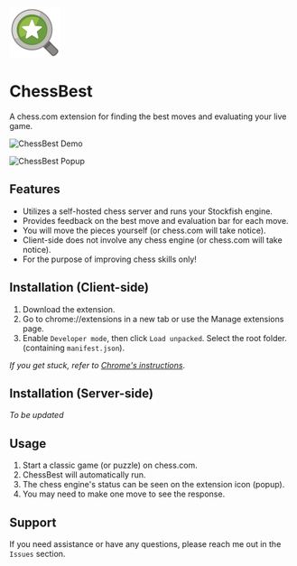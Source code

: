 ![ChessBest Icon](https://raw.githubusercontent.com/thanhdanh27600/chessbest/main/assets/ext-icon.png)

# ChessBest
A chess.com extension for finding the best moves and evaluating your live game.

![ChessBest Demo](https://gist.github.com/thanhdanh27600/2186c00731e3851de686eddf48c76b90/raw/40be88df956c49ba9e7431fbd035b85b7008992f/gif-1.gif)

![ChessBest Popup](https://gist.github.com/thanhdanh27600/2186c00731e3851de686eddf48c76b90/raw/40be88df956c49ba9e7431fbd035b85b7008992f/img-1.png)

## Features

- Utilizes a self-hosted chess server and runs your Stockfish engine.
- Provides feedback on the best move and evaluation bar for each move.
- You will move the pieces yourself (or chess.com will take notice).
- Client-side does not involve any chess engine (or chess.com will take notice).
- For the purpose of improving chess skills only!

## Installation (Client-side)

1. Download the extension.
2. Go to chrome://extensions in a new tab or use the Manage extensions page.
3. Enable `Developer mode`, then click `Load unpacked`. Select the root folder. (containing `manifest.json`).

*If you get stuck, refer to [Chrome's instructions](https://developer.chrome.com/docs/extensions/mv3/getstarted/development-basics/#load-unpacked)*.

## Installation (Server-side)
*To be updated*

## Usage

1. Start a classic game (or puzzle) on chess.com.
2. ChessBest will automatically run.
3. The chess engine's status can be seen on the extension icon (popup).
4. You may need to make one move to see the response.

## Support

If you need assistance or have any questions, please reach me out in the `Issues` section.
